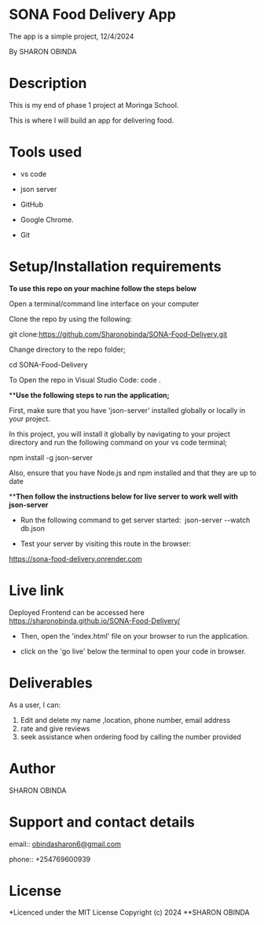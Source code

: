 # SONA Food Delivery App

The app is a simple project, 12/4/2024

By SHARON OBINDA

# Description

This is my end of phase 1 project at Moringa School.

This is where I will build an app for delivering food.


# Tools used

- vs code

- json server

- GitHub

- Google Chrome.

- Git

# Setup/Installation requirements

**To use this repo on your machine follow the steps below**

Open a terminal/command line interface on your computer

Clone the repo by using the following:

git clone:https://github.com/Sharonobinda/SONA-Food-Delivery.git

Change directory to the repo folder;

cd SONA-Food-Delivery

To Open the repo in Visual Studio Code: code .

****Use the following steps to run the application;**

First, make sure that you have 'json-server' installed globally or locally in your project.

In this project, you will install it globally by navigating to your project directory and run the following command on your vs code terminal;

 npm install -g json-server

Also, ensure that you have Node.js and npm installed and that they are up to date

****Then follow the instructions below for live server to work well with json-server​**

- Run the following command to get server started:
​
json-server --watch db.json 

- Test your server by visiting this route in the browser:

 https://sona-food-delivery.onrender.com
 
 # Live link

Deployed Frontend can be accessed here https://sharonobinda.github.io/SONA-Food-Delivery/


- Then, open the 'index.html' file on your browser to run the application.

- click on the 'go live' below the terminal to open your code in browser.

# Deliverables

As a user, I can:
1. Edit and delete my name ,location, phone number, email address
2. rate and give reviews
3. seek assistance when ordering food by calling the number provided

# Author

SHARON OBINDA

# Support and contact details

email:: obindasharon6@gmail.com

phone:: +254769600939

# License

*Licenced under the MIT License Copyright (c) 2024 **SHARON OBINDA

